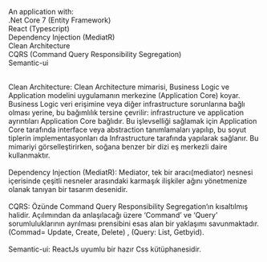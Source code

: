An application with:<br />
.Net Core  7 (Entity Framework)<br />
React (Typescript)<br />
Dependency Injection (MediatR)<br />
Clean Architecture<br />
CQRS (Command Query Responsibility Segregation)<br />
Semantic-ui<br /><br />

Clean Architecture: Clean Architecture mimarisi, Business Logic ve Application modelini uygulamanın merkezine (Application Core) koyar. Business Logic veri erişimine veya diğer infrastructure sorunlarına bağlı olması yerine, bu bağımlılık tersine çevrilir: infrastructure ve application ayrıntıları Application Core bağlıdır. Bu işlevselliği sağlamak için Application Core tarafında interface veya abstraction tanımlamaları yapılıp, bu soyut tiplerin implementasyonları da Infrastructure tarafında yapılarak sağlanır. Bu mimariyi görselleştirirken, soğana benzer bir dizi eş merkezli daire kullanmaktır.
<br /><br />
Dependency Injection (MediatR): Mediator, tek bir aracı(mediator) nesnesi içerisinde çeşitli nesneler arasındaki karmaşık ilişkiler ağını yönetmenize olanak tanıyan bir tasarım desenidir.
<br /><br />
CQRS: Özünde Command Query Responsibility Segregation‘ın kısaltılmış halidir. Açılımından da anlaşılacağı üzere ‘Command’ ve ‘Query’ sorumluluklarının ayrılması prensibini esas alan bir yaklaşımı savunmaktadır. (Commad= Update, Create, Delete) , (Query: List, Getbyid).
<br /><br />
Semantic-ui: ReactJs uyumlu bir hazır Css kütüphanesidir.
